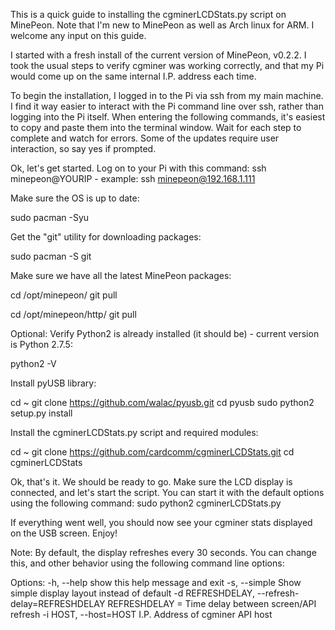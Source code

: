 This is a quick guide to installing the cgminerLCDStats.py script on MinePeon. Note that I'm new to MinePeon as well as Arch linux for ARM. I welcome any input on this guide.

I started with a fresh install of the current version of MinePeon, v0.2.2. I took the usual steps to verify cgminer was working correctly, and that my Pi would come up on the same internal I.P. address each time.

To begin the installation, I logged in to the Pi via ssh from my main machine. I find it way easier to interact with the Pi command line over ssh, rather than logging into the Pi itself. When entering the following commands, it's easiest to copy and paste them into the terminal window. Wait for each step to complete and watch for errors. Some of the updates require user interaction, so say yes if prompted. 

Ok, let's get started. Log on to your Pi with this command:
ssh minepeon@YOURIP    - example: ssh minepeon@192.168.1.111

Make sure the OS is up to date:

sudo pacman -Syu

Get the "git" utility for downloading packages:

sudo pacman -S git

Make sure we have all the latest MinePeon packages:

cd /opt/minepeon/
git pull

cd /opt/minepeon/http/
git pull

Optional: Verify Python2 is already installed (it should be) - current version is Python 2.7.5:

python2 -V

Install pyUSB library:

cd ~
git clone https://github.com/walac/pyusb.git
cd pyusb
sudo python2 setup.py install

Install the cgminerLCDStats.py script and required modules:

cd ~
git clone https://github.com/cardcomm/cgminerLCDStats.git
cd cgminerLCDStats

Ok, that's it. We should be ready to go. Make sure the LCD display is connected, and let's start the script. You can start it with the default options using the following command:
sudo python2 cgminerLCDStats.py

If everything went well, you should now see your cgminer stats displayed on the USB screen. Enjoy!

Note: By default, the display refreshes every 30 seconds. You can change this, and other behavior using the following command line options:

Options:
  -h, --help            show this help message and exit
  -s, --simple          Show simple display layout instead of default
  -d REFRESHDELAY, --refresh-delay=REFRESHDELAY
                        REFRESHDELAY = Time delay between screen/API refresh
  -i HOST, --host=HOST  I.P. Address of cgminer API host

